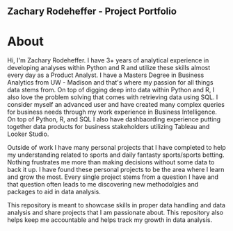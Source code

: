 ## Zachary Rodeheffer - Project Portfolio
# About
Hi, I'm Zachary Rodeheffer. I have 3+ years of analytical experience in developing analyses within Python and R and utilize these skills almost every day as a Product Analyst. I have a Masters Degree in Business Analytics from UW - Madison and that's where my passion for all things data stems from. On top of digging deep into data within Python and R, I also love the problem solving that comes with retrieving data using SQL. I consider myself an advanced user and have created many complex queries for business needs through my work experience in Business Intelligence. On top of Python, R, and SQL I also have dashbaording experience putting together data products for business stakeholders utilizing Tableau and Looker Studio.

Outside of work I have many personal projects that I have completed to help my understanding related to sports and daily fantasty sports/sports betting. Nothing frustrates me more than making decisions without some data to back it up. I have found these personal projects to be the area where I learn and grow the most. Every single project stems from a question I have and that question often leads to me discovering new methodolgies and packages to aid in data analysis.

This repository is meant to showcase skills in proper data handling and data analysis and share projects that I am passionate about. This repository also helps keep me accountable and helps track my growth in data analysis. 
